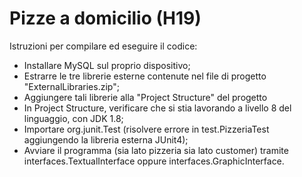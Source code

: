 # Pizze a domicilio (H19)

Istruzioni per compilare ed eseguire il codice:
- Installare MySQL sul proprio dispositivo;
- Estrarre le tre librerie esterne contenute nel file di progetto "ExternalLibraries.zip";
- Aggiungere tali librerie alla "Project Structure" del progetto
- In Project Structure, verificare che si stia lavorando a livello 8 del linguaggio, con JDK 1.8;
- Importare org.junit.Test (risolvere errore in test.PizzeriaTest aggiungendo la libreria esterna JUnit4);
- Avviare il programma (sia lato pizzeria sia lato customer) tramite interfaces.TextualInterface oppure interfaces.GraphicInterface.
